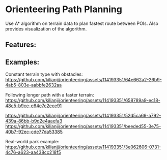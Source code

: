 # Orienteering Path Planning
Use A* algorithm on terrain data to plan fastest route between POIs. Also provides visualization of the algorithm. 

## Features:

## Examples:
Constant terrain type with obstacles:
https://github.com/kilianjj/orienteering/assets/114193351/64e662a2-26b9-4ab5-803e-aabbfe2632aa

Following longer path with a faster terrain:
https://github.com/kilianjj/orienteering/assets/114193351/658789a9-ec18-48c5-b9ce-e64e7c2ece91



https://github.com/kilianjj/orienteering/assets/114193351/52d5ca69-a792-439a-86bb-b9d2e4aaefa3
https://github.com/kilianjj/orienteering/assets/114193351/beeded55-3e75-40b7-92ec-cde77da53385

Real-world park example:
https://github.com/kilianjj/orienteering/assets/114193351/3e062606-0731-4c76-a623-aa438cc218f5
